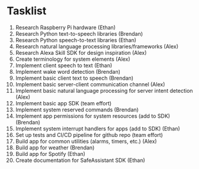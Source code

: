 # Tasklist

1. Research Raspberry Pi hardware (Ethan)
2. Research Python text-to-speech libraries (Brendan)
3. Research Python speech-to-text libraries (Ethan)
4. Research natural language processing libraries/frameworks (Alex)
5. Research Alexa Skill SDK for design inspiration (Alex)
6. Create terminology for system elements (Alex)
7. Implement client speech to text (Ethan)
8. Implement wake word detection (Brendan)
9. Implement basic client text to speech (Brendan)
10. Implement basic server-client communication channel (Alex)
11. Implement basic natural language processing for server intent detection (Alex)
12. Implement basic app SDK (team effort)
13. Implement system reserved commands (Brendan)
14. Implement app permissions for system resources (add to SDK) (Brendan)
15. Implement system interrupt handlers for apps (add to SDK) (Ethan)
16. Set up tests and CI/CD pipeline for github repo (team effort)
17. Build app for common utilities (alarms, timers, etc.) (Alex)
18. Build app for weather (Brendan)
19. Build app for Spotify (Ethan)
20. Create documentation for SafeAssistant SDK (Ethan)

